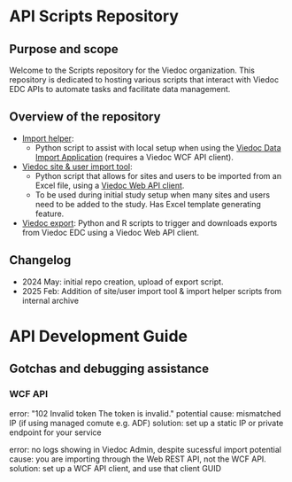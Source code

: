 # API Scripts Repository

## Purpose and scope
Welcome to the Scripts repository for the Viedoc organization. This repository is dedicated to hosting various scripts that interact with Viedoc EDC APIs to automate tasks and facilitate data management.

## Overview of the repository
- [Import helper](./import-helper/README.md): 
  - Python script to assist with local setup when using the [Viedoc Data Import Application](https://help.viedoc.net/c/331b7a/cf6a45/en/) (requires a Viedoc WCF API client).
- [Viedoc site & user import tool](./add-sites-and-users/README.md): 
  - Python script that allows for sites and users to be imported from an Excel file, using a [Viedoc Web API client](https://help.viedoc.net/c/331b7a/6fd31a/en/). 
  - To be used during initial study setup when many sites and users need to be added to the study. Has Excel template generating feature.
- [Viedoc export](./viedoc-export/README.md): Python and R scripts to trigger and downloads exports from Viedoc EDC using a Viedoc Web API client.

## Changelog
- 2024 May: initial repo creation, upload of export script.
- 2025 Feb: Addition of site/user import tool & import helper scripts from internal archive

# API Development Guide
## Gotchas and debugging assistance
### WCF API

error: "102 	Invalid token 	The token is invalid."
potential cause: mismatched IP (if using managed comute e.g. ADF)
solution: set up a static IP or private endpoint for your service

error: no logs showing in Viedoc Admin, despite sucessful import
potential cause: you are importing through the Web REST API,  not the WCF API.
solution: set up a WCF API client, and use that client GUID
